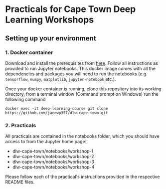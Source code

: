# Practicals for Cape Town Deep Learning Workshops

## Setting up your environment

### 1. Docker container

Download and install the prerequisites from [here](https://github.com/LeonMVanDyk/deep-learning-course). Follow all instructions as provided to run Jupyter notebooks. This docker image comes with all the dependencies and packages you will need to run the notebooks (e.g. ```tensorflow```, ```numpy```, ```matplotlib```, ```jupyter-notebook``` etc.).

Once your docker container is running, clone this repository into its working directory, from a terminal window (Command prompt on Windows) run the following command 

`docker exec -it deep-learning-course git clone https://github.com/jacowp357/dlw-cape-town.git`

### 2. Practicals

All practicals are contained in the notebooks folder, which you should have access to from the Jupyter home page:

* dlw-cape-town/notebooks/workshop-1
* dlw-cape-town/notebooks/workshop-2
* dlw-cape-town/notebooks/workshop-3
* dlw-cape-town/notebooks/workshop-4

Please follow each of the practical's instructions provided in the respective README files.
